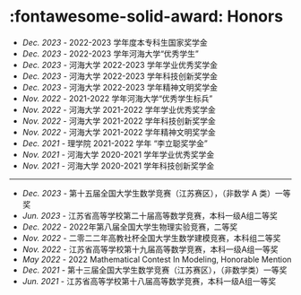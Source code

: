 # :fontawesome-solid-award: Honors

- *Dec. 2023* - 2022-2023 学年度本专科生国家奖学金
- *Dec. 2023* - 2022-2023 学年河海大学“优秀学生”
- *Dec. 2023* - 河海大学 2022-2023 学年学业优秀奖学金
- *Dec. 2023* - 河海大学 2022-2023 学年科技创新奖学金
- *Dec. 2023* - 河海大学 2022-2023 学年精神文明奖学金
- *Nov. 2022* - 2021-2022 学年河海大学“优秀学生标兵”
- *Nov. 2022* - 河海大学 2021-2022 学年学业优秀奖学金
- *Nov. 2022* - 河海大学 2021-2022 学年科技创新奖学金
- *Nov. 2022* - 河海大学 2021-2022 学年精神文明奖学金
- *Dec. 2021* - 理学院 2021-2022 学年 “李立聪奖学金”
- *Nov. 2021* - 河海大学 2020-2021 学年学业优秀奖学金
- *Nov. 2021* - 河海大学 2020-2021 学年科技创新奖学金

---

- *Dec. 2023* - 第十五届全国大学生数学竞赛（江苏赛区），（非数学 A 类）一等奖
- *Jun. 2023* - 江苏省高等学校第二十届高等数学竞赛，本科一级A组二等奖
- *Dec. 2022* - 2022年第八届全国大学生物理实验竞赛，二等奖
- *Nov. 2022* - 二零二二年高教社杯全国大学生数学建模竞赛，本科组二等奖
- *Nov. 2022* - 江苏省高等学校第十九届高等数学竞赛，本科一级A组一等奖
- *May  2022* - 2022 Mathematical Contest In Modeling, Honorable Mention
- *Dec. 2021* - 第十三届全国大学生数学竞赛（江苏赛区），（非数学类）一等奖
- *Jun. 2021* - 江苏省高等学校第十八届高等数学竞赛，本科一级A组一等奖
